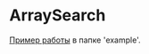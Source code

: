 # ArraySearch

[Пример работы](https://github.com/IslamBzh/ArraySearch/blob/main/example/example.php) в папке 'example'.
